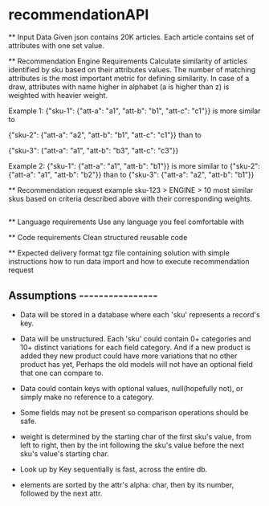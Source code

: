 # recommendationAPI

** Input Data
Given json contains 20K articles.
Each article contains set of attributes with one set value.

** Recommendation Engine Requirements
Calculate similarity of articles identified by sku based on their attributes values.
The number of matching attributes is the most important metric for defining similarity.
In case of a draw, attributes with name higher in alphabet (a is higher than z) is weighted with heavier weight.

Example 1:
{"sku-1": {"att-a": "a1", "att-b": "b1", "att-c": "c1"}} is more similar to

{"sku-2": {"att-a": "a2", "att-b": "b1", "att-c": "c1"}} than to

{"sku-3": {"att-a": "a1", "att-b": "b3", "att-c": "c3"}}

Example 2:
{"sku-1": {"att-a": "a1", "att-b": "b1"}} is more similar to
{"sku-2": {"att-a": "a1", "att-b": "b2"}} than to
{"sku-3": {"att-a": "a2", "att-b": "b1"}}

** Recommendation request example
sku-123  > ENGINE > 10 most similar skus based on criteria described above with their corresponding weights.

## 
** Language requirements
Use any language you feel comfortable with

** Code requirements
Clean structured reusable code

** Expected delivery format
tgz file containing solution with simple instructions how to run data import and how to execute recommendation request

## Assumptions ----------------
- Data will be stored in a database where each 'sku' represents a record's key.

- Data will be unstructured. Each 'sku' could contain 0+ categories and 10+ distinct variations for each field category. And if a new product is added they new product could have more variations that no other product has yet, Perhaps the old models will not have an optional field that one can compare to.

- Data could contain keys with optional values, null(hopefully not), or simply make no reference to a category.

- Some fields may not be present so comparison operations should be safe.

- weight is determined by the starting char of the first sku's value, from left to right, then by the int following the sku's value before the next sku's value's starting char.

- Look up by Key sequentially is fast, across the entire db.

- elements are sorted by the attr's alpha: char, then by its number, followed by the next attr.
